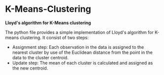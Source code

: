 # K-Means-Clustering
**Lloyd's algorithm for K-Means clustering**

The python file provides a simple implementation of Lloyd's algorithm for K-means clustering. It consist of two steps:

* Assignment step: Each observation in the data is assigned to the nearest cluster by use of the Euclidean distance from the point in the data to the cluster centroid.
* Update step: The mean of each cluster is calculated and assigned as the new centroid.

